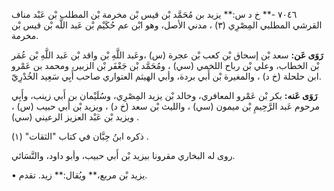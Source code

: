 ٧٠٤٦ -** خ د س:** يزيد بن مُحَمَّد بْن قيس بْن مخرمة بْن المطلب بْن عَبْد مناف القرشي المطلبي المِصْرِي (٣) ، مدني الأصل، وهو ابْن عم حُكَيْم بْن عَبد اللَّه بْن قيس بْن مخرمة.

**رَوَى عَن:** سعد بْن إسحاق بْن كعب بْن عجرة (س) ،وعَبد اللَّهِ بْن واقد بْن عَبد اللَّهِ بْن عُمَر بْن الخطاب، وعلي بْن رباح اللخمي (سي) ، ومُحَمَّد بْن جَعْفَر بْن الزبير، ومحمد بن عَمْرو ابن حلحلة (خ د) ، والمغيرة بْن أَبي بردة، وأبي الهيثم العتواري صاحب أَبِي سَعِيد الخُدْرِيّ.

**رَوَى عَنه:** بكر بْن عَمْرو المعافري، وخالد بْن يزيد المِصْرِي، وسُلَيْمان بن أَبي زينب، وأَبِي مرحوم عَبد الرَّحِيمِ بْن ميمون (سي) ، والليث بْن سعد (خ د) ، ويزيد بْن أَبي حبيب (س) ، ويزيد بْن عَبْد العزيز الرعيني (سي) .

ذكره ابنُ حِبَّان في كتاب "الثقات" (١) .

روى له البخاري مقرونا بيزيد بْن أَبي حبيب، وأبو داود، والنَّسَائي.

• يزيد بْن مربع،** ويُقال:** زيد. تقدم.